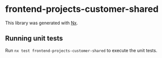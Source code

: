 # frontend-projects-customer-shared

This library was generated with [Nx](https://nx.dev).

## Running unit tests

Run `nx test frontend-projects-customer-shared` to execute the unit tests.
